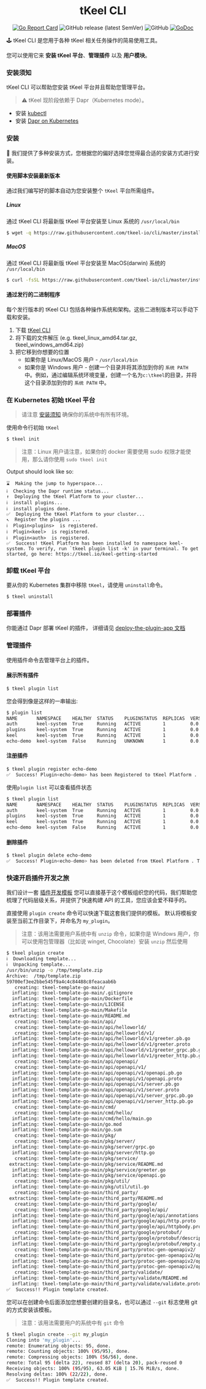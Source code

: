 <h1 align="center"> tKeel CLI </h1>
<div align="center">

[![Go Report Card](https://goreportcard.com/badge/github.com/tkeel-io/cli)](https://goreportcard.com/report/github.com/tkeel-io/cli)
![GitHub release (latest SemVer)](https://img.shields.io/github/v/release/tkeel-io/cli)
![GitHub](https://img.shields.io/github/license/tkeel-io/cli?style=plastic)
[![GoDoc](https://godoc.org/github.com/tkeel-io/cli?status.png)](http://godoc.org/github.com/tkeel-io/cli)
</div>

🕹️ tKeel CLI 是您用于各种 tKeel 相关任务操作的简易使用工具。

您可以使用它来 **安装 tKeel 平台**、**管理插件** 以及 **用户模块**。

### 安装须知

tKeel CLI 可以帮助您安装 tKeel 平台并且帮助您管理平台。

> ⚠️ tKeel 现阶段依赖于 Dapr（Kubernetes mode）。

- 安装 [kubectl](https://kubernetes.io/docs/tasks/tools/install-kubectl/)
- 安装 [Dapr on Kubernetes](https://docs.dapr.io/operations/hosting/kubernetes/kubernetes-deploy/)

### 安装

🔧 我们提供了多种安装方式，您根据您的偏好选择您觉得最合适的安装方式进行安装。

#### 使用脚本安装最新版本

通过我们编写好的脚本自动为您安装整个 `tKeel` 平台所需组件。

##### Linux

通过 tKeel CLI 将最新版 tKeel 平台安装至 Linux 系统的 `/usr/local/bin`

```bash
$ wget -q https://raw.githubusercontent.com/tkeel-io/cli/master/install/install.sh -O - | /bin/bash
```

##### MacOS

通过 tKeel CLI 将最新版 tKeel 平台安装至 MacOS(darwin) 系统的 `/usr/local/bin`

```bash
$ curl -fsSL https://raw.githubusercontent.com/tkeel-io/cli/master/install/install.sh | /bin/bash
```

#### 通过发行的二进制程序

每个发行版本的 tKeel CLI 包括各种操作系统和架构。这些二进制版本可以手动下载和安装。

1. 下载 [tKeel CLI](https://github.com/tkeel-io/cli/releases)
2. 将下载的文件解压 (e.g. tkeel_linux_amd64.tar.gz, tkeel_windows_amd64.zip)
3. 把它移到你想要的位置
    * 如果你是 Linux/MacOS 用户 - `/usr/local/bin`
    * 如果你是 Windows 用户 - 创建一个目录并将其添加到你的 `系统 PATH `中。例如，通过编辑系统环境变量，创建一个名为`c:\tkeel`的目录，并将这个目录添加到你的 `系统 PATH` 中。

### 在 Kubernetes 初始 tKeel 平台

> 请注意 [安装须知](#安装须知) 确保你的系统中有所有环境。

使用命令行初始 `tKeel`

```bash
$ tkeel init
```

> 注意：Linux 用户请注意，如果你的 docker 需要使用 sudo 权限才能使用，那么请你使用 `sudo tkeel init`

Output should look like so:

```
⌛  Making the jump to hyperspace...
ℹ️  Checking the Dapr runtime status...
↑  Deploying the tKeel Platform to your cluster... 
ℹ️  install plugins...                                                        
ℹ️  install plugins done.                                                                                                        
✅  Deploying the tKeel Platform to your cluster...
↖  Register the plugins ... 
ℹ️  Plugin<plugins>  is registered.                                                                                          
ℹ️  Plugin<keel>  is registered.                                                                                                                        
ℹ️  Plugin<auth>  is registered.                                                                                                                        
✅  Success! tKeel Platform has been installed to namespace keel-system. To verify, run `tkeel plugin list -k' in your terminal. To get started, go here: https://tkeel.io/keel-getting-started
```

### 卸载 tKeel 平台

要从你的 Kubernetes 集群中移除 `tKeel`，请使用 `uninstall`命令。

```bash
$ tkeel uninstall
```

### 部署插件

你能通过 Dapr 部署 tKeel 的插件，
详细请见 [deploy-the-plugin-app 文档](https://github.com/dapr/quickstarts/tree/v1.0.0/hello-kubernetes#step-3---deploy-the-nodejs-app-with-the-dapr-sidecar)

### 管理插件

使用插件命令去管理平台上的插件。

#### 展示所有插件

```bash
$ tkeel plugin list
```

您会得到像是这样的一串输出:

```bash
$ plugin list              
NAME       NAMESPACE    HEALTHY  STATUS    PLUGINSTATUS  REPLICAS  VERSION  AGE  CREATED              
auth       keel-system  True     Running   ACTIVE        1         0.0.1    37m  2021-10-07 16:07.00  
plugins    keel-system  True     Running   ACTIVE        1         0.0.1    37m  2021-10-07 16:07.00  
keel       keel-system  True     Running   ACTIVE        1         0.0.1    37m  2021-10-07 16:07.00
echo-demo  keel-system  False    Running   UNKNOWN       1         0.0.1    1m   2021-10-05 11:25.19  
```

#### 注册插件

```bash
$ tkeel plugin register echo-demo
✅  Success! Plugin<echo-demo> has been Registered to tKeel Platform . To verify, run `tkeel plugin list -k' in your terminal.
```

使用` plugin list ` 可以查看插件状态

```bash
$ tkeel plugin list              
NAME       NAMESPACE    HEALTHY  STATUS    PLUGINSTATUS  REPLICAS  VERSION  AGE  CREATED              
auth       keel-system  True     Running   ACTIVE        1         0.0.1    37m  2021-10-07 16:07.00  
plugins    keel-system  True     Running   ACTIVE        1         0.0.1    37m  2021-10-07 16:07.00  
keel       keel-system  True     Running   ACTIVE        1         0.0.1    37m  2021-10-07 16:07.00
echo-demo  keel-system  False    Running   ACTIVE        1         0.0.1    2m   2021-10-05 11:25.19  
```

#### 删除插件

```bash
$ tkeel plugin delete echo-demo
✅  Success! Plugin<echo-demo> has been deleted from tKeel Platform . To verify, run `tkeel plugin list -k' in your terminal.
```

### 快速开启插件开发之旅

我们设计一套 [插件开发模板](https://github.com/tkeel-io/tkeel-template-go) 您可以直接基于这个模板组织您的代码，我们帮助您梳理了代码层级关系，并提供了快速构建 API
的工具，您应该会爱不释手的。

直接使用 `plugin create` 命令可以快速下载这套我们提供的模板。 默认将模板安装至当前工作目录下，并命名为 `my_plugin`。
> 注意：该用法需要用户系统中有 `unzip` 命令，如果你是 Windows 用户，你可以使用包管理器（比如说 winget, Chocolate）安装 `unzip` 然后使用

```bash
$ tkeel plugin create 
ℹ️  Downloading template...
ℹ️  Unpacking template...
/usr/bin/unzip -o /tmp/template.zip
Archive:  /tmp/template.zip
59700ef3ee2bbe545f9a4c4c84488c8feacaab6b
   creating: tkeel-template-go-main/
  inflating: tkeel-template-go-main/.gitignore
  inflating: tkeel-template-go-main/Dockerfile
  inflating: tkeel-template-go-main/LICENSE
  inflating: tkeel-template-go-main/Makefile
 extracting: tkeel-template-go-main/README.md
   creating: tkeel-template-go-main/api/
   creating: tkeel-template-go-main/api/helloworld/
   creating: tkeel-template-go-main/api/helloworld/v1/
  inflating: tkeel-template-go-main/api/helloworld/v1/greeter.pb.go
  inflating: tkeel-template-go-main/api/helloworld/v1/greeter.proto
  inflating: tkeel-template-go-main/api/helloworld/v1/greeter_grpc.pb.go
  inflating: tkeel-template-go-main/api/helloworld/v1/greeter_http.pb.go
   creating: tkeel-template-go-main/api/openapi/
   creating: tkeel-template-go-main/api/openapi/v1/
  inflating: tkeel-template-go-main/api/openapi/v1/openapi.pb.go
  inflating: tkeel-template-go-main/api/openapi/v1/openapi.proto
  inflating: tkeel-template-go-main/api/openapi/v1/server.pb.go
  inflating: tkeel-template-go-main/api/openapi/v1/server.proto
  inflating: tkeel-template-go-main/api/openapi/v1/server_grpc.pb.go
  inflating: tkeel-template-go-main/api/openapi/v1/server_http.pb.go
   creating: tkeel-template-go-main/cmd/
   creating: tkeel-template-go-main/cmd/hello/
  inflating: tkeel-template-go-main/cmd/hello/main.go
  inflating: tkeel-template-go-main/go.mod
  inflating: tkeel-template-go-main/go.sum
   creating: tkeel-template-go-main/pkg/
   creating: tkeel-template-go-main/pkg/server/
  inflating: tkeel-template-go-main/pkg/server/grpc.go
  inflating: tkeel-template-go-main/pkg/server/http.go
   creating: tkeel-template-go-main/pkg/service/
 extracting: tkeel-template-go-main/pkg/service/README.md
  inflating: tkeel-template-go-main/pkg/service/greeter.go
  inflating: tkeel-template-go-main/pkg/service/openapi.go
   creating: tkeel-template-go-main/pkg/util/
  inflating: tkeel-template-go-main/pkg/util/util.go
   creating: tkeel-template-go-main/third_party/
 extracting: tkeel-template-go-main/third_party/README.md
   creating: tkeel-template-go-main/third_party/google/
   creating: tkeel-template-go-main/third_party/google/api/
  inflating: tkeel-template-go-main/third_party/google/api/annotations.proto
  inflating: tkeel-template-go-main/third_party/google/api/http.proto
  inflating: tkeel-template-go-main/third_party/google/api/httpbody.proto
   creating: tkeel-template-go-main/third_party/google/protobuf/
  inflating: tkeel-template-go-main/third_party/google/protobuf/descriptor.proto
  inflating: tkeel-template-go-main/third_party/google/protobuf/empty.proto
   creating: tkeel-template-go-main/third_party/protoc-gen-openapiv2/
   creating: tkeel-template-go-main/third_party/protoc-gen-openapiv2/options/
  inflating: tkeel-template-go-main/third_party/protoc-gen-openapiv2/options/annotations.proto
  inflating: tkeel-template-go-main/third_party/protoc-gen-openapiv2/options/openapiv2.proto
   creating: tkeel-template-go-main/third_party/validate/
  inflating: tkeel-template-go-main/third_party/validate/README.md
  inflating: tkeel-template-go-main/third_party/validate/validate.proto
✅  Success!! Plugin template created.
```

您可以在创建命令后面添加您想要创建的目录名，也可以通过 `--git` 标志使用 git 的方式安装该模板。
> 注意：该用法需要用户的系统中有 `git` 命令

```bash
$ tkeel plugin create --git my_plugin
Cloning into 'my_plugin'...
remote: Enumerating objects: 95, done.
remote: Counting objects: 100% (95/95), done.
remote: Compressing objects: 100% (56/56), done.
remote: Total 95 (delta 22), reused 87 (delta 20), pack-reused 0
Receiving objects: 100% (95/95), 63.05 KiB | 15.76 MiB/s, done.
Resolving deltas: 100% (22/22), done.
✅  Success!! Plugin template created.
```